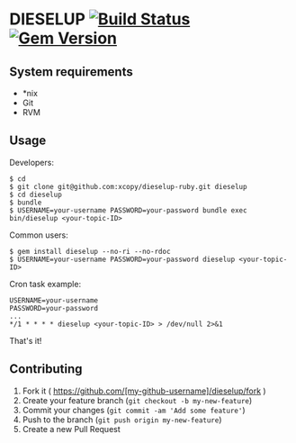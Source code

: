 DIESELUP [![Build Status](https://travis-ci.org/xcopy/dieselup-ruby.svg?branch=master)](https://travis-ci.org/xcopy/dieselup-ruby) [![Gem Version](https://badge.fury.io/rb/dieselup.svg)](https://badge.fury.io/rb/dieselup)
========

System requirements
-------------------

* *nix
* Git
* RVM

Usage
-----

Developers:

```shell
$ cd
$ git clone git@github.com:xcopy/dieselup-ruby.git dieselup
$ cd dieselup
$ bundle
$ USERNAME=your-username PASSWORD=your-password bundle exec bin/dieselup <your-topic-ID>
```

Common users:

```shell
$ gem install dieselup --no-ri --no-rdoc
$ USERNAME=your-username PASSWORD=your-password dieselup <your-topic-ID>
```

Cron task example:

```shell
USERNAME=your-username
PASSWORD=your-password
...
*/1 * * * * dieselup <your-topic-ID> > /dev/null 2>&1
```

That's it!

Contributing
------------

1. Fork it ( https://github.com/[my-github-username]/dieselup/fork )
2. Create your feature branch (`git checkout -b my-new-feature`)
3. Commit your changes (`git commit -am 'Add some feature'`)
4. Push to the branch (`git push origin my-new-feature`)
5. Create a new Pull Request
